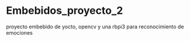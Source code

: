 # Embebidos_proyecto_2
proyecto embebido de yocto, opencv y una rbpi3 para reconocimiento de emociones
